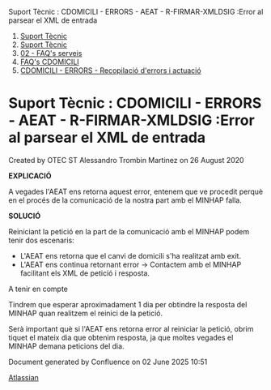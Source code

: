 Suport Tècnic : CDOMICILI - ERRORS - AEAT - R-FIRMAR-XMLDSIG :Error al parsear el XML de entrada  

1.  [Suport Tècnic](index.html)
2.  [Suport Tècnic](13893782.html)
3.  [02 - FAQ's serveis](26313393.html)
4.  [FAQ's CDOMICILI](28705548.html)
5.  [CDOMICILI - ERRORS - Recopilació d'errors i actuació](36340023.html)

Suport Tècnic : CDOMICILI - ERRORS - AEAT - R-FIRMAR-XMLDSIG :Error al parsear el XML de entrada
================================================================================================

Created by OTEC ST Alessandro Trombin Martinez on 26 August 2020

**EXPLICACIÓ**

A vegades l'AEAT ens retorna aquest error, entenem que ve procedit perquè en el procés de la comunicació de la nostra part amb el MINHAP falla.

**SOLUCIÓ**

Reiniciant la petició en la part de la comunicació amb el MINHAP podem tenir dos escenaris:

*   L'AEAT ens retorna que el canvi de domicili s'ha realitzat amb exit.
*   L'AEAT ens continua retornant error → Contactem amb el MINHAP facilitant els XML de petició i resposta.

  

A tenir en compte

Tindrem que esperar aproximadament 1 dia per obtindre la resposta del MINHAP quan realitzem el reinici de la petició.

Serà important què si l'AEAT ens retorna error al reiniciar la petició, obrim tiquet el mateix dia que obtenim resposta, ja que moltes vegades el MINHAP demana peticions del dia.

Document generated by Confluence on 02 June 2025 10:51

[Atlassian](http://www.atlassian.com/)